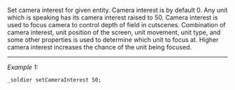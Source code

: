 Set camera interest for given entity. Camera interest is by default 0. Any unit which is speaking has its camera interest raised to 50. Camera interest is used to focus camera to control depth of field in cutscenes. Combination of camera interest, unit position of the screen, unit movement, unit type, and some other properties is used to determine which unit to focus at. Higher camera interest increases the chance of the unit being focused.


---
*Example 1:*
```sqf
_soldier setCameraInterest 50;
```